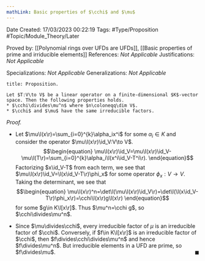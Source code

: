 ```yaml
---
mathLink: Basic properties of $\cchi$ and $\mu$
---
```


<div class="topSpace"></div>

Date Created: 17/03/2023 00:22:19
Tags: #Type/Proposition #Topic/Module_Theory/Later

Proved by: [[Polynomial rings over UFDs are UFDs]], [[Basic properties of prime and irriducible elements]]
References: <i>Not Applicable</i>
Justifications: <i>Not Applicable</i>

Specializations: <i>Not Applicable</i>
Generalizations: <i>Not Applicable</i>

``` ad-Proposition
title: Proposition.

Let $T:V\to V$ be a linear operator on a finite-dimensional $K$-vector space. Then the following properties holds.
* $\cchi\divides\mu^n$ where $n\coloneqq\dim V$.
* $\cchi$ and $\mu$ have the same irreducible factors.

```

<i>Proof.</i>
* Let $\mu\l(x\r)=\sum_{i=0}^{k}\alpha_ix^i$ for some $\alpha_i\in K$ and consider the operator $\mu\l(x\r)\id_V:V\to V$.
$$\begin{equation}
    \mu\l(x\r)\id_V=\mu\l(x\r)\id_V-\mu\l(T\r)=\sum_{i=0}^{k}\alpha_i\l(x^i\id_V-T^i\r).
\end{equation}$$
Factorizing $x\id_V-T$ from each term, we see that $\mu\l(x\r)\id_V=\l(x\id_V-T\r)\phi_x$ for some operator $\phi_x:V\to V$. Taking the determinant, we see that
$$\begin{equation}
    \mu\l(x\r)^n=\det\l(\mu\l(x\r)\id_V\r)=\det\l(\l(x\id_V-T\r)\phi_x\r)=\cchi\l(x\r)g\l(x\r)
\end{equation}$$
for some $g\in K\l[x\r]$. Thus $\mu^n=\cchi g$, so $\cchi\divides\mu^n$.

* Since $\mu\divides\cchi$, every irreducible factor of $\mu$ is an irreducible factor of $\cchi$. Conversely, if $f\in K\l[x\r]$ is an irreducible factor of $\cchi$, then $f\divides\cchi\divides\mu^n$ and hence $f\divides\mu^n$. But irreducible elements in a UFD are prime, so $f\divides\mu$.<span style="float:right;">$\blacksquare$</span>
